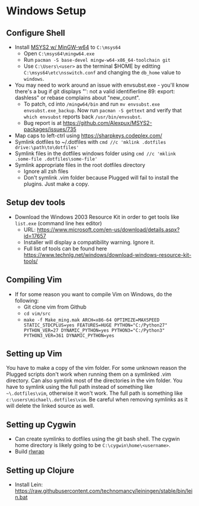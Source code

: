 # Windows Setup

## Configure Shell
* Install [MSYS2 w/ MinGW-w64](http://www.msys2.org/) to `C:\msys64`
  * Open `C:\msys64\mingw64.exe`
  * Run `pacman -S base-devel mingw-w64-x86_64-toolchain git`
  * Use `C:\Users\<user>` as the terminal $HOME by editting `C:\msys64\etc\nsswitch.conf` and
    changing the `db_home` value to `windows`.
* You may need to work around an issue with envsubst.exe - you'll know there's a bug if git
  displays "': not a valid identifierline 89: export: dashless" or rebase complains about "new_count".
  * To patch, cd into `/mingw64/bin` and run `mv envsubst.exe envsubst.exe_backup`. Now run `pacman -S gettext`
    and verify that `which envsubst` reports back `/usr/bin/envsubst`.
  * Bug report is at https://github.com/Alexpux/MSYS2-packages/issues/735
* Map caps to left-ctrl using https://sharpkeys.codeplex.com/
* Symlink dotfiles to ~/.dotfiles with `cmd //c 'mklink .dotfiles drive:\path\to\dotfiles'`
* Symlink files in the dotfiles windows folder using `cmd //c 'mklink .some-file .dotfiles\some-file'`
* Symlink appropriate files in the root dotfiles directory
  * Ignore all zsh files
  * Don't symlink .vim folder because Plugged will fail to install the plugins.
    Just make a copy.

## Setup dev tools

* Download the Windows 2003 Resource Kit in order to get tools like `list.exe` (command line hex
  editor)
  * URL: https://www.microsoft.com/en-us/download/details.aspx?id=17657
  * Installer will display a compatibility warning. Ignore it.
  * Full list of tools can be found here
    https://www.technlg.net/windows/download-windows-resource-kit-tools/


## Compiling Vim

* If for some reason you want to compile Vim on Windows, do the following:
  * Git clone vim from Github
  * `cd vim/src`
  * `make -f Make_ming.mak ARCH=x86-64 OPTIMIZE=MAXSPEED STATIC_STDCPLUS=yes FEATURES=HUGE PYTHON="C:/Python27" PYTHON_VER=27 DYNAMIC_PYTHON=yes PYTHON3="C:/Python3" PYTHON3_VER=361 DYNAMIC_PYTHON=yes`


## Setting up Vim

You have to make a copy of the vim folder. For some unknown reason the Plugged scripts
don't work when running them on a symlinked .vim directory. Can also symlink most of the
directories in the vim folder. You have to symlink using the full path instead of
something like `~\.dotfiles\vim`, otherwise it won't work. The full path is something like
`c:\users\michael\.dotfiles\vim`. Be careful when removing symlinks as it will delete the
linked source as well.


## Setting up Cygwin

* Can create symlinks to dotfiles using the git bash shell. The cygwin home directory
  is likely going to be `C:\cygwin\home\<username>`.
* Build [rlwrap](https://github.com/hanslub42/rlwrap)


## Setting up Clojure

* Install Lein: https://raw.githubusercontent.com/technomancy/leiningen/stable/bin/lein.bat


